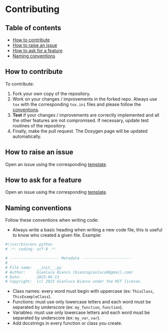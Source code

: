 # Contributing

## Table of contents

- [How to contribute](#how-to-contribute)
- [How to raise an issue](#how-to-raise-an-issue)
- [How to ask for a feature](#how-to-ask-for-a-feature)
- [Naming conventions](#naming-conventions)

## How to contribute

To contribute:

1. Fork your own copy of the repository.
2. Work on your changes / improvements in the forked repo. Always use `tox` with the corresponding `tox.ini` files and please follow the [conventions](#naming-conventions).
3. **Test** if your changes / improvements are correctly implemented and all the other features are not compromised. If necessary, update test routines of the repository.
4. Finally, make the pull request. The Doxygen page will be updated automatically.

## How to raise an issue

Open an issue using the corresponding [template](https://github.com/JustWhit3/QUnfold/tree/main/.github/ISSUE_TEMPLATE/bug_report.md).

## How to ask for a feature

Open an issue using the corresponding [template](https://github.com/JustWhit3/QUnfold/tree/main/.github/ISSUE_TEMPLATE/feature_request.md).

## Naming conventions

Follow these conventions when writing code:

- Always write a basic heading when writing a new code file, this is useful to know who created a given file. Example:

```python
#!/usr/bin/env python
# -*- coding: utf-8 -*-

# ---------------------- Metadata ----------------------
#
# File name:  __init__.py
# Author:     Gianluca Bianco (biancogianluca9@gmail.com)
# Date:       2023-06-13
# Copyright:  (c) 2023 Gianluca Bianco under the MIT license.
```

- Class names: every word must begin with uppercase (ex: `ThisClass`, `ThisExampleClass`).
- Functions: must use only lowercase letters and each word must be separated by underscore (ex: `my_function`, `function`).
- Variables: must use only lowercase letters and each word must be separated by underscore (ex: `my_var`, `var`).
- Add docstrings in every function or class you create.